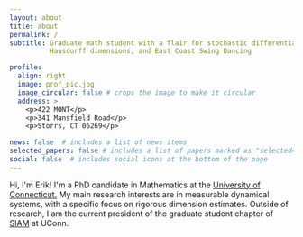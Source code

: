 ```yaml
---
layout: about
title: about
permalink: /
subtitle: Graduate math student with a flair for stochastic differential equations,
          Hausdorff dimensions, and East Coast Swing Dancing

profile:
  align: right
  image: prof_pic.jpg
  image_circular: false # crops the image to make it circular
  address: >
    <p>422 MONT</p>
    <p>341 Mansfield Road</p>
    <p>Storrs, CT 06269</p>

news: false  # includes a list of news items
selected_papers: false # includes a list of papers marked as "selected={true}"
social: false  # includes social icons at the bottom of the page
---
```


Hi, I'm Erik! I'm a PhD candidate in Mathematics at the [University of Connecticut.](https://math.uconn.edu/) My main research interests are in measurable dynamical systems, with a specific focus on rigorous dimension estimates. Outside of research, I am the current president of the graduate student chapter of [SIAM](https://siam.math.uconn.edu/) at UConn.
